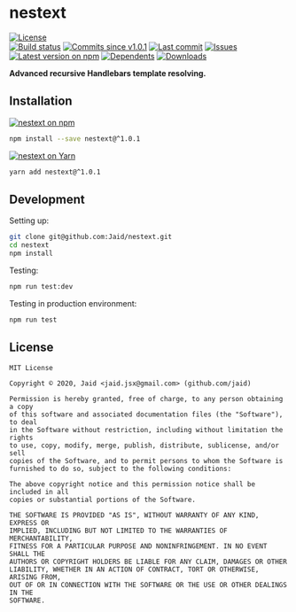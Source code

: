# nestext


<a href="https://raw.githubusercontent.com/Jaid/nestext/master/license.txt"><img src="https://img.shields.io/github/license/Jaid/nestext?style=flat-square" alt="License"/></a>  
<a href="https://actions-badge.atrox.dev/Jaid/nestext/goto"><img src="https://img.shields.io/endpoint.svg?style=flat-square&url=https%3A%2F%2Factions-badge.atrox.dev%2FJaid%2Fnestext%2Fbadge" alt="Build status"/></a> <a href="https://github.com/Jaid/nestext/commits"><img src="https://img.shields.io/github/commits-since/Jaid/nestext/v1.0.1?style=flat-square&logo=github" alt="Commits since v1.0.1"/></a> <a href="https://github.com/Jaid/nestext/commits"><img src="https://img.shields.io/github/last-commit/Jaid/nestext?style=flat-square&logo=github" alt="Last commit"/></a> <a href="https://github.com/Jaid/nestext/issues"><img src="https://img.shields.io/github/issues/Jaid/nestext?style=flat-square&logo=github" alt="Issues"/></a>  
<a href="https://npmjs.com/package/nestext"><img src="https://img.shields.io/npm/v/nestext?style=flat-square&logo=npm&label=latest%20version" alt="Latest version on npm"/></a> <a href="https://github.com/Jaid/nestext/network/dependents"><img src="https://img.shields.io/librariesio/dependents/npm/nestext?style=flat-square&logo=npm" alt="Dependents"/></a> <a href="https://npmjs.com/package/nestext"><img src="https://img.shields.io/npm/dm/nestext?style=flat-square&logo=npm" alt="Downloads"/></a>

**Advanced recursive Handlebars template resolving.**















## Installation
<a href="https://npmjs.com/package/nestext"><img src="https://img.shields.io/badge/npm-nestext-C23039?style=flat-square&logo=npm" alt="nestext on npm"/></a>
```bash
npm install --save nestext@^1.0.1
```
<a href="https://yarnpkg.com/package/nestext"><img src="https://img.shields.io/badge/Yarn-nestext-2F8CB7?style=flat-square&logo=yarn&logoColor=white" alt="nestext on Yarn"/></a>
```bash
yarn add nestext@^1.0.1
```








## Development



Setting up:
```bash
git clone git@github.com:Jaid/nestext.git
cd nestext
npm install
```
Testing:
```bash
npm run test:dev
```
Testing in production environment:
```bash
npm run test
```


## License
```text
MIT License

Copyright © 2020, Jaid <jaid.jsx@gmail.com> (github.com/jaid)

Permission is hereby granted, free of charge, to any person obtaining a copy
of this software and associated documentation files (the "Software"), to deal
in the Software without restriction, including without limitation the rights
to use, copy, modify, merge, publish, distribute, sublicense, and/or sell
copies of the Software, and to permit persons to whom the Software is
furnished to do so, subject to the following conditions:

The above copyright notice and this permission notice shall be included in all
copies or substantial portions of the Software.

THE SOFTWARE IS PROVIDED "AS IS", WITHOUT WARRANTY OF ANY KIND, EXPRESS OR
IMPLIED, INCLUDING BUT NOT LIMITED TO THE WARRANTIES OF MERCHANTABILITY,
FITNESS FOR A PARTICULAR PURPOSE AND NONINFRINGEMENT. IN NO EVENT SHALL THE
AUTHORS OR COPYRIGHT HOLDERS BE LIABLE FOR ANY CLAIM, DAMAGES OR OTHER
LIABILITY, WHETHER IN AN ACTION OF CONTRACT, TORT OR OTHERWISE, ARISING FROM,
OUT OF OR IN CONNECTION WITH THE SOFTWARE OR THE USE OR OTHER DEALINGS IN THE
SOFTWARE.
```
